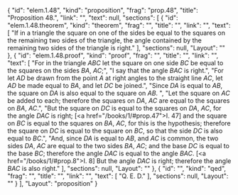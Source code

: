 {
  "id": "elem.1.48",
  "kind": "proposition",
  "frag": "prop.48",
  "title": "Proposition 48.",
  "link": "",
  "text": null,
  "sections": [
    {
      "id": "elem.1.48.theorem",
      "kind": "theorem",
      "frag": "",
      "title": "",
      "link": "",
      "text": [
        "If in a triangle the square on one of the sides be equal to the squares on the remaining two sides of the triangle, the angle contained by the remaining two sides of the triangle is right."
      ],
      "sections": null,
      "Layout": ""
    },
    {
      "id": "elem.1.48.proof",
      "kind": "proof",
      "frag": "",
      "title": "",
      "link": "",
      "text": [
        "For in the triangle <var>ABC</var> let the square on one side <var>BC</var> be equal to the squares on the sides <var>BA</var>, <var>AC</var>;",
        "I say that the angle <var>BAC</var> is right.",
        "For let <var>AD</var> be drawn from the point <var>A</var> at right angles to the straight line <var>AC</var>, let <var>AD</var> be made equal to <var>BA</var>, and let <var>DC</var> be joined.",
        "Since <var>DA</var> is equal to <var>AB</var>, the square on <var>DA</var> is also equal to the square on <var>AB</var>. ",
        "Let the square on <var>AC</var> be added to each; therefore the squares on <var>DA</var>, <var>AC</var> are equal to the squares on <var>BA</var>, <var>AC</var>.",
        "But the square on <var>DC</var> is equal to the squares on <var>DA</var>, <var>AC</var>, for the angle <var>DAC</var> is right; [<a href=\"/books/1/#prop.47\">I. 47</a>] and the square on <var>BC</var> is equal to the squares on <var>BA</var>, <var>AC</var>, for this is the hypothesis; therefore the square on <var>DC</var> is equal to the square on <var>BC</var>, so that the side <var>DC</var> is also equal to <var>BC</var>.",
        "And, since <var>DA</var> is equal to <var>AB</var>, and <var>AC</var> is common, the two sides <var>DA</var>, <var>AC</var> are equal to the two sides <var>BA</var>, <var>AC</var>; and the base <var>DC</var> is equal to the base <var>BC</var>; therefore the angle <var>DAC</var> is equal to the angle <var>BAC</var>. [<a href=\"/books/1/#prop.8\">I. 8</a>] But the angle <var>DAC</var> is right; therefore the angle <var>BAC</var> is also right."
      ],
      "sections": null,
      "Layout": ""
    },
    {
      "id": "",
      "kind": "qed",
      "frag": "",
      "title": "",
      "link": "",
      "text": [
        "Q. E. D."
      ],
      "sections": null,
      "Layout": ""
    }
  ],
  "Layout": "proposition"
}
